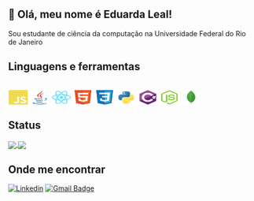 ## 💜 Olá, meu nome é <strong>Eduarda Leal!</strong>

Sou estudante de ciência da computação na Universidade Federal do Rio de Janeiro

## Linguagens e ferramentas
<div style="display: inline_block"><br>
  <img align="center" height="30" width="40" src="https://raw.githubusercontent.com/devicons/devicon/master/icons/javascript/javascript-plain.svg">
  <img align="center" height="30" width="40" src="https://raw.githubusercontent.com/devicons/devicon/master/icons/java/java-original.svg">
  <img align="center" height="30" width="40" src="https://raw.githubusercontent.com/devicons/devicon/master/icons/react/react-original.svg">
  <img align="center" height="30" width="40" src="https://raw.githubusercontent.com/devicons/devicon/master/icons/html5/html5-original.svg">
  <img align="center" height="30" width="40" src="https://raw.githubusercontent.com/devicons/devicon/master/icons/css3/css3-original.svg">
  <img align="center" height="30" width="40" src="https://raw.githubusercontent.com/devicons/devicon/master/icons/python/python-original.svg">
  <img align="center" height="30" width="40" src="https://raw.githubusercontent.com/devicons/devicon/master/icons/csharp/csharp-original.svg">
  <img align="center" height="30" width="40" src="https://raw.githubusercontent.com/devicons/devicon/master/icons/nodejs/nodejs-original.svg">
  <img align="center" height="30" width="40" src="https://raw.githubusercontent.com/devicons/devicon/master/icons/mongodb/mongodb-original.svg">
</div>

## Status

<a href="https://github.com/DudaLeal">
  <img align="center" src="https://github-readme-stats.vercel.app/api/top-langs/?username=DudaLeal&theme=jolly&hide_langs_below=1" />
  <img align="center" src="https://github-readme-stats.vercel.app/api?username=DudaLeal&theme=jolly&show_icons=true" />
</a>

## Onde me encontrar

[![Linkedin](https://img.shields.io/badge/-Eduarda_Carvalho-blue?style=flat-square&logo=Linkedin&logoColor=white&link=https://www.linkedin.com/in/eduarda-carvalho-041a20168/)](https://www.linkedin.com/in/eduarda-carvalho-041a20168/)
[![Gmail Badge](https://img.shields.io/badge/-duda.leal1999@gmail.com-006bed?style=flat-square&logo=Gmail&logoColor=white&link=mailto:duda.leal1999@gmail.com)](mailto:duda.leal1999@gmail.com)
